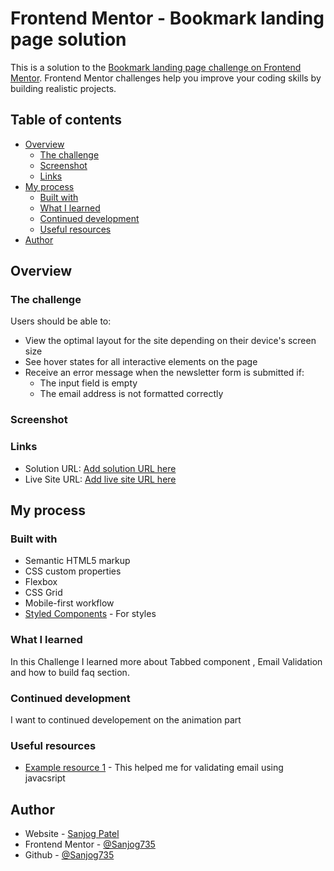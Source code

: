 # Frontend Mentor - Bookmark landing page solution

This is a solution to the [Bookmark landing page challenge on Frontend Mentor](https://www.frontendmentor.io/challenges/bookmark-landing-page-5d0b588a9edda32581d29158). Frontend Mentor challenges help you improve your coding skills by building realistic projects.

## Table of contents

- [Overview](#overview)
  - [The challenge](#the-challenge)
  - [Screenshot](#screenshot)
  - [Links](#links)
- [My process](#my-process)
  - [Built with](#built-with)
  - [What I learned](#what-i-learned)
  - [Continued development](#continued-development)
  - [Useful resources](#useful-resources)
- [Author](#author)

## Overview

### The challenge

Users should be able to:

- View the optimal layout for the site depending on their device's screen size
- See hover states for all interactive elements on the page
- Receive an error message when the newsletter form is submitted if:
  - The input field is empty
  - The email address is not formatted correctly

### Screenshot

### Links

- Solution URL: [Add solution URL here](https://your-solution-url.com)
- Live Site URL: [Add live site URL here](https://bookmark-browser.netlify.app)

## My process

### Built with

- Semantic HTML5 markup
- CSS custom properties
- Flexbox
- CSS Grid
- Mobile-first workflow
- [Styled Components](https://styled-components.com/) - For styles

### What I learned

In this Challenge I learned more about Tabbed component , Email Validation and how to build faq section.

### Continued development

I want to continued developement on the animation part

### Useful resources

- [Example resource 1](https://www.scaler.com/topics/email-validation-in-javascript/) - This helped me for validating email using javacsript

## Author

- Website - [Sanjog Patel](https://sanjogportfolio.netlify.app)
- Frontend Mentor - [@Sanjog735](https://www.frontendmentor.io/profile/Sanjog735)
- Github - [@Sanjog735](https://github.com/Sanjog735)
